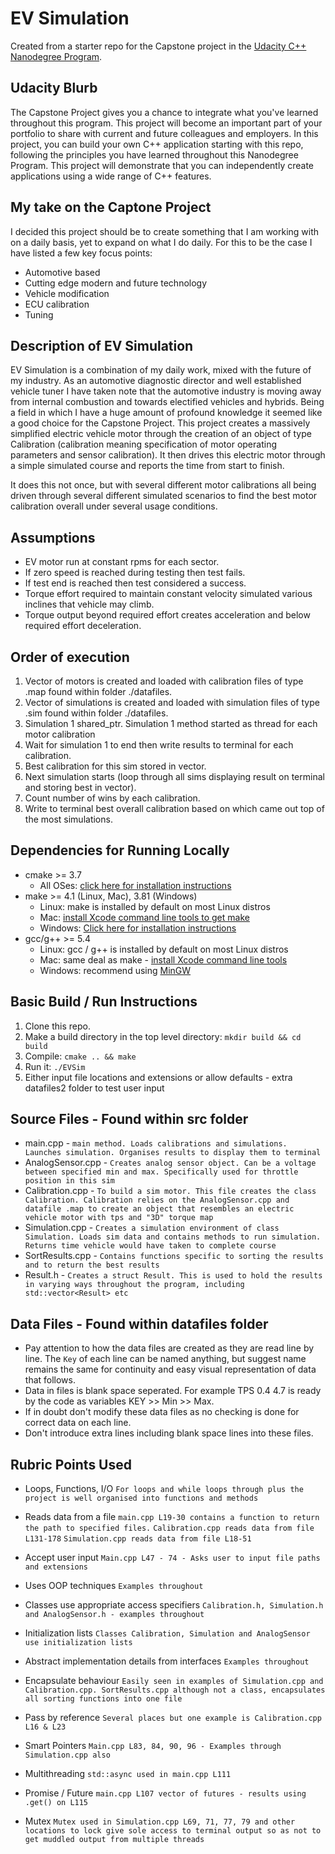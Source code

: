 # EV Simulation
Created from a starter repo for the Capstone project in the [Udacity C++ Nanodegree Program](https://www.udacity.com/course/c-plus-plus-nanodegree--nd213).

## Udacity Blurb
The Capstone Project gives you a chance to integrate what you've learned throughout this program. This project will become an important part of your portfolio to share with current and future colleagues and employers.
In this project, you can build your own C++ application starting with this repo, following the principles you have learned throughout this Nanodegree Program. This project will demonstrate that you can independently create applications using a wide range of C++ features.

## My take on the Captone Project
I decided this project should be to create something that I am working with on a daily basis, yet to expand on what I do daily.
For this to be the case I have listed a few key focus points:
* Automotive based
* Cutting edge modern and future technology
* Vehicle modification
* ECU calibration
* Tuning

## Description of EV Simulation
EV Simulation is a combination of my daily work, mixed with the future of my industry. As an automotive diagnostic director and well established vehicle tuner I have taken note that the automotive industry is moving away from internal combustion and towards electified vehicles and hybrids.
Being a field in which I have a huge amount of profound knowledge it seemed like a good choice for the Capstone Project.
This project creates a massively simplified electric vehicle motor through the creation of an object of type Calibration (calibration meaning specification of motor operating parameters and sensor calibration).
It then drives this electric motor through a simple simulated course and reports the time from start to finish.

It does this not once, but with several different motor calibrations all being driven through several different simulated scenarios to find the best motor calibration overall under several usage conditions.

## Assumptions
* EV motor run at constant rpms for each sector.
* If zero speed is reached during testing then test fails.
* If test end is reached then test considered a success.
* Torque effort required to maintain constant velocity simulated various inclines that vehicle may climb.
* Torque output beyond required effort creates acceleration and below required effort deceleration.

## Order of execution
1. Vector of motors is created and loaded with calibration files of type .map found within folder ./datafiles.
2. Vector of simulations is created and loaded with simulation files of type .sim found within folder ./datafiles.
3. Simulation 1 shared_ptr. Simulation 1 method started as thread for each motor calibration
4. Wait for simulation 1 to end then write results to terminal for each calibration.
5. Best calibration for this sim stored in vector.
6. Next simulation starts (loop through all sims displaying result on terminal and storing best in vector).
7. Count number of wins by each calibration.
8. Write to terminal best overall calibration based on which came out top of the most simulations.

## Dependencies for Running Locally
* cmake >= 3.7
  * All OSes: [click here for installation instructions](https://cmake.org/install/)
* make >= 4.1 (Linux, Mac), 3.81 (Windows)
  * Linux: make is installed by default on most Linux distros
  * Mac: [install Xcode command line tools to get make](https://developer.apple.com/xcode/features/)
  * Windows: [Click here for installation instructions](http://gnuwin32.sourceforge.net/packages/make.htm)
* gcc/g++ >= 5.4
  * Linux: gcc / g++ is installed by default on most Linux distros
  * Mac: same deal as make - [install Xcode command line tools](https://developer.apple.com/xcode/features/)
  * Windows: recommend using [MinGW](http://www.mingw.org/)

## Basic Build / Run Instructions
1. Clone this repo.
2. Make a build directory in the top level directory: `mkdir build && cd build`
3. Compile: `cmake .. && make`
4. Run it: `./EVSim`
5. Either input file locations and extensions or allow defaults - extra datafiles2 folder to test user input

## Source Files - Found within src folder
* main.cpp - `main method. Loads calibrations and simulations. Launches simulation. Organises results to display them to terminal`
* AnalogSensor.cpp - `Creates analog sensor object. Can be a voltage between specified min and max. Specifically used for throttle position in this sim`
* Calibration.cpp - `To build a sim motor. This file creates the class Calibration. Calibration relies on the AnalogSensor.cpp and datafile .map to create an object that resembles an electric vehicle motor with tps and "3D" torque map`
* Simulation.cpp - `Creates a simulation environment of class Simulation. Loads sim data and contains methods to run simulation. Returns time vehicle would have taken to complete course`
* SortResults.cpp - `Contains functions specific to sorting the results and to return the best results`
* Result.h - `Creates a struct Result. This is used to hold the results in varying ways throughout the program, including std::vector<Result> etc`

## Data Files - Found within datafiles folder
* Pay attention to how the data files are created as they are read line by line. The `Key` of each line can be named anything, but suggest name remains the same for continuity and easy visual representation of data that follows.
* Data in files is blank space seperated. For example TPS 0.4 4.7 is ready by the code as variables KEY >> Min >> Max.
* If in doubt don't modify these data files as no checking is done for correct data on each line.
* Don't introduce extra lines including blank space lines into these files.

## Rubric Points Used
* Loops, Functions, I/O   `For loops and while loops through plus the project is well organised into functions and methods`

* Reads data from a file  `main.cpp L19-30 contains a function to return the path to specified files.`
                          `Calibration.cpp reads data from file L131-178`
                          `Simulation.cpp reads data from file L18-51`

* Accept user input       `Main.cpp L47 - 74 - Asks user to input file paths and extensions`

* Uses OOP techniques     `Examples throughout`

* Classes use appropriate access specifiers `Calibration.h, Simulation.h and AnalogSensor.h - examples throughout`

* Initialization lists    `Classes Calibration, Simulation and AnalogSensor use initialization lists`

* Abstract implementation details from interfaces `Examples throughout`

* Encapsulate behaviour   `Easily seen in examples of Simulation.cpp and Calibration.cpp. SortResults.cpp although not a class, encapsulates all sorting functions into one file`

* Pass by reference       `Several places but one example is Calibration.cpp L16 & L23`

* Smart Pointers          `Main.cpp L83, 84, 90, 96 - Examples through Simulation.cpp also`

* Multithreading          `std::async used in main.cpp L111`

* Promise / Future        `main.cpp L107 vector of futures - results using .get() on L115`

* Mutex                   `Mutex used in Simulation.cpp L69, 71, 77, 79 and other locations to lock give sole access to terminal output so as not to get muddled output from multiple threads`
